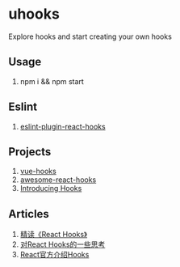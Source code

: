 # uhooks
 Explore hooks and start creating your own hooks
 
## Usage
1. npm i && npm start

## Eslint
1. [eslint-plugin-react-hooks](https://www.npmjs.com/package/eslint-plugin-react-hooks)

## Projects
1. [vue-hooks](https://github.com/yyx990803/vue-hooks)
2. [awesome-react-hooks](https://github.com/rehooks/awesome-react-hooks)
3. [Introducing Hooks](https://reactjs.org/docs/hooks-intro.html)

## Articles
1. [精读《React Hooks》](https://zhuanlan.zhihu.com/p/48264713)
2. [对React Hooks的一些思考](https://zhuanlan.zhihu.com/p/48264713)
3. [React官方介绍Hooks](https://reactjs.org/docs/hooks-intro.html)

